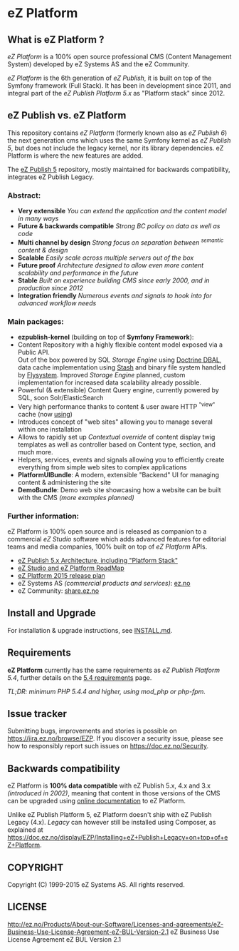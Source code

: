 # eZ Platform

## What is eZ Platform ?
*eZ Platform* is a 100% open source professional CMS (Content Management System) developed by eZ Systems AS and the eZ Community.

*eZ Platform* is the 6th generation of *eZ Publish*, it is built on top of the Symfony framework (Full Stack).
It has been in development since 2011, and integral part of the *eZ Publish Platform 5.x* as "Platform stack" since 2012.

## eZ Publish vs. eZ Platform
This repository contains *eZ Platform* (formerly known also as *eZ Publish 6*) the next generation cms which uses the same Symfony kernel as *eZ Publish 5*, but does not include the legacy kernel, nor its library dependencies.
eZ Platform is where the new features are added.

The [eZ Publish 5](https://github.com/ezsystems/ezpublish-community) repository, mostly maintained for backwards compatibility, integrates eZ Publish Legacy.

### Abstract:
- **Very extensible** *You can extend the application and the content model in many ways*
- **Future & backwards compatible** *Strong BC policy on data as well as code*
- **Multi channel by design** *Strong focus on separation between <sup>semantic</sup> content & design*
- **Scalable** *Easily scale across multiple servers out of the box*
- **Future proof** *Architecture designed to allow even more content scalability and performance in the future*
- **Stable** *Built on experience building CMS since early 2000, and in production since 2012*
- **Integration friendly** *Numerous events and signals to hook into for advanced workflow needs*

### Main packages:
- **ezpublish-kernel** (building on top of **Symfony Framework**):
 - Content Repository with a highly flexible content model exposed via a Public API.<br>
   Out of the box powered by SQL *Storage Engine* using [Doctrine DBAL](http://doctrine-dbal.readthedocs.org/en/latest/reference/configuration.html#driver),
   data cache implementation using [Stash](http://www.stashphp.com/Drivers.html) and binary file system handled by [Flysystem](https://github.com/thephpleague/flysystem#adapters).
   Improved *Storage Engine* planned, custom implementation for increased data scalability already possible.
 - Powerful (& extensible) Content Query engine, currently powered by SQL, soon Solr/ElasticSearch
 - Very high performance thanks to content & user aware HTTP <sup>"view"</sup> cache (now [using](https://github.com/FriendsOfSymfony/FOSHttpCacheBundle))
 - Introduces concept of "web sites" allowing you to manage several within one installation
 - Allows to rapidly set up *Contextual override* of content display twig templates as well as controller based on Content type, section, and much more.
 - Helpers, services, events and signals allowing you to efficiently create everything from simple web sites to complex applications
- **PlatformUIBundle**: A modern, extensible "Backend" UI for managing content & administering the site
- **DemoBundle**: Demo web site showcasing how a website can be built with the CMS *(more examples planned)*

### Further information:
eZ Platform is 100% open source and is released as companion to a commercial *eZ Studio* software which adds advanced
features for editorial teams and media companies, 100% built on top of *eZ Platform* APIs.

- [eZ Publish 5.x Architecture, including "Platform Stack"](https://doc.ez.no/pages/viewpage.action?pageId=11403666)
- [eZ Studio and eZ Platform RoadMap](http://ez.no/Blog/What-to-Expect-from-eZ-Studio-and-eZ-Platform)
- [eZ Platform 2015 release plan](http://ez.no/Blog/What-Releases-to-Expect-from-eZ-in-2015)
- eZ Systems AS *(commercial products and services)*: [ez.no](http://ez.no/)
- eZ Community: [share.ez.no](http://ez.no/)

## Install and Upgrade
For installation & upgrade instructions, see [INSTALL.md](https://github.com/ezsystems/ezplatform/blob/master/INSTALL.md).

## Requirements
**eZ Platform** currently has the same requirements as *eZ Publish Platform 5.4*, further details on the [5.4 requirements](https://doc.ez.no/display/EZP/Requirements+5.4) page.

*TL;DR: minimum PHP 5.4.4 and higher, using mod_php or php-fpm.*

## Issue tracker
Submitting bugs, improvements and stories is possible on https://jira.ez.no/browse/EZP.
If you discover a security issue, please see how to responsibly report such issues on https://doc.ez.no/Security.

## Backwards compatibility
eZ Platform is **100% data compatible** with eZ Publish 5.x, 4.x and 3.x *(introduced in 2002)*, meaning that content in those versions of the CMS can be upgraded using
 [online documentation](http://doc.ez.no/eZ-Publish/Upgrading) to eZ Platform.

Unlike eZ Publish Platform 5, eZ Platform doesn't ship with eZ Publish Legacy (4.x). *Legacy* can however still be installed using Composer,
as explained at https://doc.ez.no/display/EZP/Installing+eZ+Publish+Legacy+on+top+of+eZ+Platform.

## COPYRIGHT
Copyright (C) 1999-2015 eZ Systems AS. All rights reserved.

## LICENSE
http://ez.no/Products/About-our-Software/Licenses-and-agreements/eZ-Business-Use-License-Agreement-eZ-BUL-Version-2.1 eZ Business Use License Agreement eZ BUL Version 2.1
